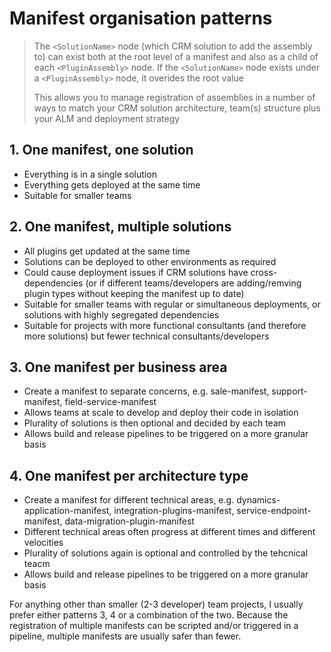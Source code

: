 # Manifest organisation patterns

> The `<SolutionName>` node (which CRM solution to add the assembly to) can exist both at the root level of a manifest and also as a child of each `<PluginAssembly>` node. If the `<SolutionName>` node exists under a `<PluginAssembly>` node, it overides the root value
>
> This allows you to manage registration of assemblies in a number of ways to match your CRM solution architecture, team(s) structure plus your ALM and deployment strategy

## 1. One manifest, one solution

- Everything is in a single solution
- Everything gets deployed at the same time
- Suitable for smaller teams

## 2. One manifest, multiple solutions

- All plugins get updated at the same time
- Solutions can be deployed to other environments as required
- Could cause deployment issues if CRM solutions have cross-dependencies (or if different teams/developers are adding/remving plugin types without keeping the manifest up to date)
- Suitable for smaller teams with regular or simultaneous deployments, or solutions with highly segregated dependencies
- Suitable for projects with more functional consultants (and therefore more solutions) but fewer technical consultants/developers

## 3. One manifest per business area

- Create a manifest to separate concerns, e.g. sale-manifest, support-manifest, field-service-manifest
- Allows teams at scale to develop and deploy their code in isolation
- Plurality of solutions is then optional and decided by each team
- Allows build and release pipelines to be triggered on a more granular basis

## 4. One manifest per architecture type

- Create a manifest for different technical areas, e.g. dynamics-application-manifest, integration-plugins-manifest, service-endpoint-manifest, data-migration-plugin-manifest
- Different technical areas often progress at different times and different velocities
- Plurality of solutions again is optional and controlled by the tehcnical teacm
- Allows build and release pipelines to be triggered on a more granular basis

For anything other than smaller (2-3 developer) team projects, I usually prefer either patterns 3, 4 or a combination of the two. Because the registration of multiple manifests can be scripted and/or triggered in a pipeline, multiple manifests are usually safer than fewer.
